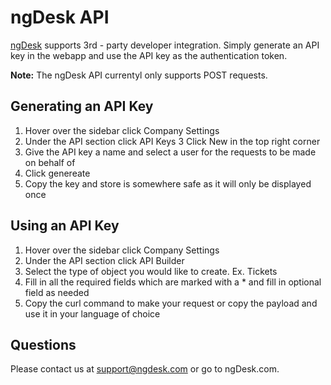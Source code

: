 # ngDesk API

[ngDesk](http://www.ngdesk.com) supports 3rd - party developer integration. Simply generate an API key in the webapp and use the API key as the authentication token. 

**Note:** The ngDesk API currentyl only supports POST requests.

## Generating an API Key

1. Hover over the sidebar click Company Settings
2. Under the API section click API Keys
3 Click New in the top right corner
4. Give the API key a name and select a user for the requests to be made on behalf of
5. Click genereate
6. Copy the key and store is somewhere safe as it will only be displayed once

## Using an API Key

1. Hover over the sidebar click Company Settings
2. Under the API section click API Builder
3. Select the type of object you would like to create. Ex. Tickets
4. Fill in all the required fields which are marked with a * and fill in optional field as needed
5. Copy the curl command to make your request or copy the payload and use it in your language of choice


## Questions

Please contact us at support@ngdesk.com or go to ngDesk.com.
